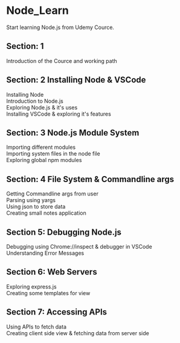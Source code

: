 # Node_Learn
Start learning Node.js from Udemy Cource.

## Section: 1
Introduction of the Cource and working path

## Section: 2 Installing Node & VSCode
Installing Node \
Introduction to Node.js\
Exploring Node.js & it's uses\
Installing VSCode & exploring it's features

## Section: 3 Node.js Module System
Importing different modules\
Importing system files in the node file\
Exploring global npm modules

## Section: 4 File System & Commandline args
Getting Commandline args from user\
Parsing using yargs\
Using json to store data\
Creating small notes application

## Section 5: Debugging Node.js
Debugging using Chrome://inspect & debugger in VSCode\
Understanding Error Messages

## Section 6: Web Servers
Exploring express.js\
Creating some templates for view 

## Section 7: Accessing APIs
Using APIs to fetch data\
Creating client side view & fetching data from server side
